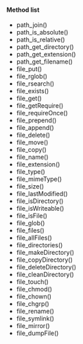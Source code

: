 <!---
title: Helpers
subtitle: Helper methods
author: Robin Radic and Shea Lewis
-->

#### Method list
- path_join() 
- path_is_absolute() 
- path_is_relative() 
- path_get_directory() 
- path_get_extension() 
- path_get_filename() 
- file_put() 
- file_rglob() 
- file_rsearch() 
- file_exists() 
- file_get() 
- file_getRequire() 
- file_requireOnce() 
- file_prepend() 
- file_append() 
- file_delete() 
- file_move() 
- file_copy() 
- file_name() 
- file_extension() 
- file_type() 
- file_mimeType() 
- file_size() 
- file_lastModified() 
- file_isDirectory() 
- file_isWriteable() 
- file_isFile() 
- file_glob() 
- file_files() 
- file_allFiles() 
- file_directories() 
- file_makeDirectory() 
- file_copyDirectory() 
- file_deleteDirectory() 
- file_cleanDirectory() 
- file_touch() 
- file_chmod() 
- file_chown() 
- file_chgrp() 
- file_rename() 
- file_symlink() 
- file_mirror() 
- file_dumpFile() 
